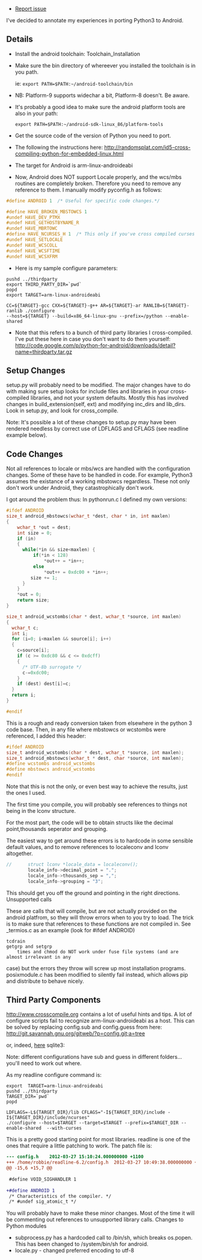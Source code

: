* [Report issue](../README.md#create_issue)

I've decided to annotate my experiences in porting Python3 to Android.

Details
---
* Install the android toolchain: Toolchain_Installation

* Make sure the bin directory of whereever you installed the toolchain is in you path.

  ie:
  `export PATH=$PATH:~/android-toolchain/bin`

* NB: Platform-9 supports widechar a bit, Platform-8 doesn't. Be aware.

* It's probably a good idea to make sure the android platform tools are also in your path:

  `export PATH=$PATH:~/android-sdk-linux_86/platform-tools`

* Get the source code of the version of Python you need to port.

* The following the instructions here:
  http://randomsplat.com/id5-cross-compiling-python-for-embedded-linux.html

* The target for Android is arm-linux-androideabi

* Now, Android does NOT support Locale properly, and the wcs/mbs routines are completely broken.
  Therefore you need to remove any reference to them. I manually modify pyconfig.h as follows:

```C
#define ANDROID 1  /* Useful for specific code changes.*/

#define HAVE_BROKEN_MBSTOWCS 1
#undef HAVE_DEV_PTMX
#undef HAVE_GETHOSTBYNAME_R
#undef HAVE_MBRTOWC
#define HAVE_NCURSES_H 1  /* This only if you've cross compiled curses */
#undef HAVE_SETLOCALE
#undef HAVE_WCSCOLL
#undef HAVE_WCSFTIME
#undef HAVE_WCSXFRM
```

* Here is my sample configure parameters:

```shell
pushd ../thirdparty
export THIRD_PARTY_DIR=`pwd`
popd
export TARGET=arm-linux-androideabi

CC=${TARGET}-gcc CXX=${TARGET}-g++ AR=${TARGET}-ar RANLIB=${TARGET}-ranlib ./configure
--host=${TARGET} --build=x86_64-linux-gnu --prefix=/python --enable-shared
```

* Note that this refers to a bunch of third party libraries I cross-compiled. I've put these here in
  case you don't want to do them yourself:
  http://code.google.com/p/python-for-android/downloads/detail?name=thirdparty.tar.gz

Setup Changes
---
setup.py will probably need to be modified. The major changes have to do with making sure setup
looks for include files and libraries in your cross-compiled libraries, and not your system
defaults. Mostly this has involved changes in build_extension(self, ext) and modifying inc_dirs
and lib_dirs. Look in setup.py, and look for cross_compile.

Note: It's possible a lot of these changes to setup.py may have been rendered needless by correct
use of LDFLAGS and CFLAGS (see readline example below).

Code Changes
---

Not all references to locale or mbs/wcs are handled with the configuration changes. Some of these
have to be handled in code. For example, Python3 assumes the existance of a working mbstowcs
regardless. These not only don't work under Android, they catastrophically don't work.

I got around the problem thus: In pythonrun.c I defined my own versions:

```C
#ifdef ANDROID
size_t android_mbstowcs(wchar_t *dest, char * in, int maxlen) 
{
    wchar_t *out = dest;
    int size = 0;
    if (in)
    {
      while(*in && size<maxlen) {
          if(*in < 128)
              *out++ = *in++;
          else
              *out++ = 0xdc00 + *in++;
         size += 1;
      }
    }
    *out = 0;
    return size;
}

size_t android_wcstombs(char * dest, wchar_t *source, int maxlen)
{
  wchar_t c;
  int i;
  for (i=0; i<maxlen && source[i]; i++) 
  {
    c=source[i];
    if (c >= 0xdc80 && c <= 0xdcff) 
    {
      /* UTF-8b surrogate */
      c-=0xdc00;
    }
    if (dest) dest[i]=c;
  }
  return i;
}

#endif

```

This is a rough and ready conversion taken from elsewhere in the python 3
code base. Then, in any file where mbstowcs or wcstombs were referenced,
I added this header:

```C
#ifdef ANDROID
size_t android_wcstombs(char * dest, wchar_t *source, int maxlen);
size_t android_mbstowcs(wchar_t * dest, char *source, int maxlen);
#define wcstombs android_wcstombs
#define mbstowcs android_wcstombs
#endif
```

Note that this is not the only, or even best way to achieve the results, just the ones I used.

The first time you compile, you will probably see references to things not being in the lconv
structure.

For the most part, the code will be to obtain structs like the decimal point,thousands seperator
and grouping.

The easiest way to get around these errors is to hardcode in some sensible default values, and to
remove references to localeconv and lconv altogether.

```C
//      struct lconv *locale_data = localeconv();
        locale_info->decimal_point = ".";
        locale_info->thousands_sep = ",";
        locale_info->grouping = "3";
```

This should get you off the ground and pointing in the right directions.
Unsupported calls

These are calls that will compile, but are not actually provided on the android platfrom, so they
will throw errors when to you try to load. The trick is to make sure that references to these
functions are not compiled in. See \_termios.c as an example (look for #ifdef ANDROID)

    tcdrain
    getgrp and setgrp
        times and chmod do NOT work under fuse file systems (and are almost irrelevant in any
case) but the errors they throw will screw up most installation programs. posixmodule.c has been
modified to silently fail instead, which allows pip and distribute to behave nicely. 

Third Party Components
---
http://www.crosscompile.org contains a lot of useful hints and tips. A lot of configure scripts
fail to recognize arm-linux-androideabi as a host. This can be solved by replacing config.sub and
config.guess from here: http://git.savannah.gnu.org/gitweb/?p=config.git;a=tree

or, indeed, [here](../python3-alpha) sqlite3:

Note: different configurations have sub and guess in different folders... you'll need to work out
where.

As my readline configure command is:
```shell
export  TARGET=arm-linux-androideabi
pushd ../thirdparty
TARGET_DIR=`pwd`
popd

LDFLAGS=-L${TARGET_DIR}/lib CFLAGS="-I${TARGET_DIR}/include -I${TARGET_DIR}/include/ncurses"
./configure --host=$TARGET --target=$TARGET --prefix=$TARGET_DIR --enable-shared  --with-curses 
```

This is a pretty good starting point for most libraries. readline is one of the ones that require
a little patching to work. The patch file is:

```patch
--- config.h    2012-03-27 15:10:24.000000000 +1100
+++ /home/robbie/readline-6.2/config.h  2012-03-27 10:49:38.000000000 +1100
@@ -15,6 +15,7 @@
 
 #define VOID_SIGHANDLER 1
 
+#define ANDROID 1
 /* Characteristics of the compiler. */
 /* #undef sig_atomic_t */
```

You will probably have to make these minor changes. Most of the time it will be commenting out
references to unsupported library calls.
Changes to Python modules

* subprocess.py has a hardcoded call to /bin/sh, which breaks os.popen.
  This has been changed to /system/bin/sh for android.
* locale.py - changed preferred encoding to utf-8 

<!---
 vi: ft=markdown:et:ts=4:fdm=marker
 -->
